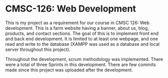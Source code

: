 # CMSC-126: Web Development

This is my project as a requirement for our course in CMSC 126: Web development. This is a farm website having a banner, about us, blog, products, and contact sections. The goal of this is to implement front end and back end development. It is limited to at least one webpage, and one read and write to the database (XAMPP was used as a database and local server throughout this project). 

Throughout the development, scrum methodology was implemented. There were a total of three Sprints in this development. There are few commits made since this project was uploaded after the development. 
